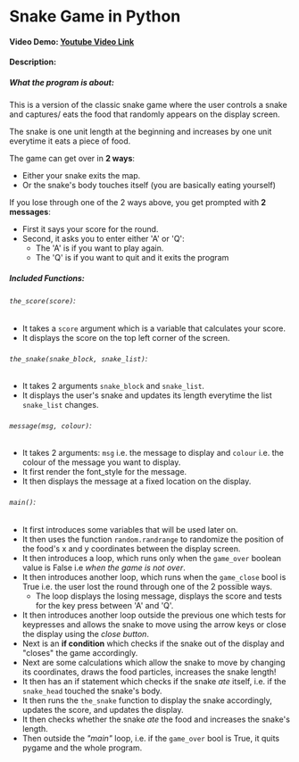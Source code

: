 # Snake Game in Python
#### Video Demo: [Youtube Video Link](https://youtu.be/5CRqRtdqa3w)
#### Description:

##### What the program is about:
This is a version of the classic snake game where the user controls a snake and captures/ eats the food that randomly appears on the display screen.

The snake is one unit length at the beginning and increases by one unit everytime it eats a piece of food.

The game can get over in **2 ways**:
- Either your snake exits the map.
- Or the snake's body touches itself (you are basically eating yourself)

If you lose through one of the 2 ways above, you get prompted with **2 messages**:
- First it says your score for the round.
- Second, it asks you to enter either 'A' or 'Q':
    * The 'A' is if you want to play again.
    * The 'Q' is if you want to quit and it exits the program


##### Included Functions:

###### `the_score(score)`:
- It takes a `score` argument which is a variable that calculates your score.
- It displays the score on the top left corner of the screen.

###### `the_snake(snake_block, snake_list)`:
- It takes 2 arguments `snake_block` and `snake_list`. 
- It displays the user's snake and updates its length everytime the list `snake_list` changes.

###### `message(msg, colour)`:
- It takes 2 arguments: `msg` i.e. the message to display and `colour` i.e. the colour of the message you want to display.
- It first render the font_style for the message.
- It then displays the message at a fixed location on the display.

###### `main()`:
- It first introduces some variables that will be used later on.
- It then uses the function `random.randrange` to randomize the position of the food's x and y coordinates between the display screen.
- It then introduces a loop, which runs only when the `game_over` boolean value is False i.e _when the game is not over_.
- It then introduces another loop, which runs when the `game_close` bool is True i.e. the user lost the round through one of the 2 possible ways.
    * The loop displays the losing message, displays the score and tests for the key press between 'A' and 'Q'.
- It then introduces another loop outside the previous one which tests for keypresses and allows the snake to move using the arrow keys or close the display using the _close button_.
- Next is an **if condition** which checks if the snake out of the display and "closes" the game accordingly.
- Next are some calculations which allow the snake to move by changing its coordinates, draws the food particles, increases the snake length!
- It then has an if statement which checks if the snake _ate_ itself, i.e. if the `snake_head` touched the snake's body.
- It then runs the `the_snake` function to display the snake accordingly, updates the score, and updates the display.
- It then checks whether the snake _ate_ the food and increases the snake's length.
- Then outside the _"main"_ loop, i.e. if the `game_over` bool is True, it quits pygame and the whole program.